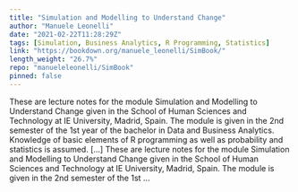 ```yaml
---
title: "Simulation and Modelling to Understand Change"
author: "Manuele Leonelli"
date: "2021-02-22T11:28:29Z"
tags: [Simulation, Business Analytics, R Programming, Statistics]
link: "https://bookdown.org/manuele_leonelli/SimBook/"
length_weight: "26.7%"
repo: "manueleleonelli/SimBook"
pinned: false
---
```


These are lecture notes for the module Simulation and Modelling to Understand Change given in the School of Human Sciences and Technology at IE University, Madrid, Spain. The module is given in the 2nd semester of the 1st year of the bachelor in Data and Business Analytics. Knowledge of basic elements of R programming as well as probability and statistics is assumed. [...] These are lecture notes for the module Simulation and Modelling to Understand Change given in the School of Human Sciences and Technology at IE University, Madrid, Spain. The module is given in the 2nd semester of the 1st ...
